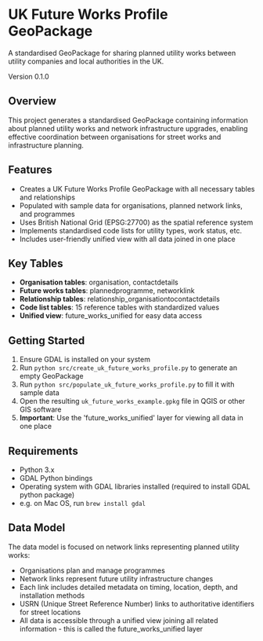 # UK Future Works Profile GeoPackage

A standardised GeoPackage for sharing planned utility works between utility companies and local authorities in the UK.

Version 0.1.0

## Overview

This project generates a standardised GeoPackage containing information about planned utility works and network infrastructure upgrades, enabling effective coordination between organisations for street works and infrastructure planning.

## Features

- Creates a UK Future Works Profile GeoPackage with all necessary tables and relationships
- Populated with sample data for organisations, planned network links, and programmes
- Uses British National Grid (EPSG:27700) as the spatial reference system
- Implements standardised code lists for utility types, work status, etc.
- Includes user-friendly unified view with all data joined in one place

## Key Tables

- **Organisation tables**: organisation, contactdetails
- **Future works tables**: plannedprogramme, networklink
- **Relationship tables**: relationship_organisationtocontactdetails
- **Code list tables**: 15 reference tables with standardized values
- **Unified view**: future_works_unified for easy data access

## Getting Started

1. Ensure GDAL is installed on your system
2. Run `python src/create_uk_future_works_profile.py` to generate an empty GeoPackage
3. Run `python src/populate_uk_future_works_profile.py` to fill it with sample data
4. Open the resulting `uk_future_works_example.gpkg` file in QGIS or other GIS software
5. **Important**: Use the 'future_works_unified' layer for viewing all data in one place

## Requirements

- Python 3.x
- GDAL Python bindings
- Operating system with GDAL libraries installed (required to install GDAL python package)
- e.g. on Mac OS, run `brew install gdal`

## Data Model

The data model is focused on network links representing planned utility works:

- Organisations plan and manage programmes
- Network links represent future utility infrastructure changes
- Each link includes detailed metadata on timing, location, depth, and installation methods
- USRN (Unique Street Reference Number) links to authoritative identifiers for street locations
- All data is accessible through a unified view joining all related information - this is called the future_works_unified layer
